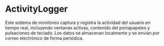 # ActivityLogger
Este sistema de monitoreo captura y registra la actividad del usuario en tiempo real, incluyendo ventanas activas, contenido del portapapeles y pulsaciones de teclado. Los datos se almacenan localmente y se envían por correo electrónico de forma periódica.
